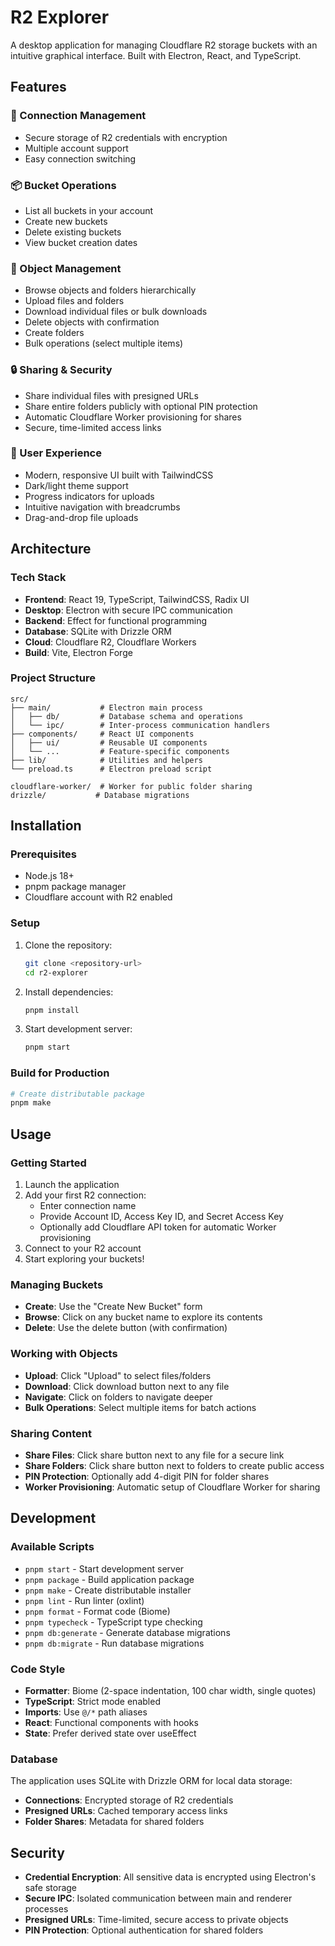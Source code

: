 # R2 Explorer

A desktop application for managing Cloudflare R2 storage buckets with an intuitive graphical interface. Built with Electron, React, and TypeScript.

## Features

### 🔗 Connection Management
- Secure storage of R2 credentials with encryption
- Multiple account support
- Easy connection switching

### 📦 Bucket Operations
- List all buckets in your account
- Create new buckets
- Delete existing buckets
- View bucket creation dates

### 📁 Object Management
- Browse objects and folders hierarchically
- Upload files and folders
- Download individual files or bulk downloads
- Delete objects with confirmation
- Create folders
- Bulk operations (select multiple items)

### 🔒 Sharing & Security
- Share individual files with presigned URLs
- Share entire folders publicly with optional PIN protection
- Automatic Cloudflare Worker provisioning for shares
- Secure, time-limited access links

### 🎨 User Experience
- Modern, responsive UI built with TailwindCSS
- Dark/light theme support
- Progress indicators for uploads
- Intuitive navigation with breadcrumbs
- Drag-and-drop file uploads

## Architecture

### Tech Stack
- **Frontend**: React 19, TypeScript, TailwindCSS, Radix UI
- **Desktop**: Electron with secure IPC communication
- **Backend**: Effect for functional programming
- **Database**: SQLite with Drizzle ORM
- **Cloud**: Cloudflare R2, Cloudflare Workers
- **Build**: Vite, Electron Forge

### Project Structure
```
src/
├── main/           # Electron main process
│   ├── db/         # Database schema and operations
│   └── ipc/        # Inter-process communication handlers
├── components/     # React UI components
│   ├── ui/         # Reusable UI components
│   └── ...         # Feature-specific components
├── lib/            # Utilities and helpers
└── preload.ts      # Electron preload script

cloudflare-worker/  # Worker for public folder sharing
drizzle/           # Database migrations
```

## Installation

### Prerequisites
- Node.js 18+
- pnpm package manager
- Cloudflare account with R2 enabled

### Setup
1. Clone the repository:
   ```bash
   git clone <repository-url>
   cd r2-explorer
   ```

2. Install dependencies:
   ```bash
   pnpm install
   ```

3. Start development server:
   ```bash
   pnpm start
   ```

### Build for Production
```bash
# Create distributable package
pnpm make
```

## Usage

### Getting Started
1. Launch the application
2. Add your first R2 connection:
   - Enter connection name
   - Provide Account ID, Access Key ID, and Secret Access Key
   - Optionally add Cloudflare API token for automatic Worker provisioning
3. Connect to your R2 account
4. Start exploring your buckets!

### Managing Buckets
- **Create**: Use the "Create New Bucket" form
- **Browse**: Click on any bucket name to explore its contents
- **Delete**: Use the delete button (with confirmation)

### Working with Objects
- **Upload**: Click "Upload" to select files/folders
- **Download**: Click download button next to any file
- **Navigate**: Click on folders to navigate deeper
- **Bulk Operations**: Select multiple items for batch actions

### Sharing Content
- **Share Files**: Click share button next to any file for a secure link
- **Share Folders**: Click share button next to folders to create public access
- **PIN Protection**: Optionally add 4-digit PIN for folder shares
- **Worker Provisioning**: Automatic setup of Cloudflare Worker for sharing

## Development

### Available Scripts
- `pnpm start` - Start development server
- `pnpm package` - Build application package
- `pnpm make` - Create distributable installer
- `pnpm lint` - Run linter (oxlint)
- `pnpm format` - Format code (Biome)
- `pnpm typecheck` - TypeScript type checking
- `pnpm db:generate` - Generate database migrations
- `pnpm db:migrate` - Run database migrations

### Code Style
- **Formatter**: Biome (2-space indentation, 100 char width, single quotes)
- **TypeScript**: Strict mode enabled
- **Imports**: Use `@/*` path aliases
- **React**: Functional components with hooks
- **State**: Prefer derived state over useEffect

### Database
The application uses SQLite with Drizzle ORM for local data storage:
- **Connections**: Encrypted storage of R2 credentials
- **Presigned URLs**: Cached temporary access links
- **Folder Shares**: Metadata for shared folders

## Security

- **Credential Encryption**: All sensitive data is encrypted using Electron's safe storage
- **Secure IPC**: Isolated communication between main and renderer processes
- **Presigned URLs**: Time-limited, secure access to private objects
- **PIN Protection**: Optional authentication for shared folders
